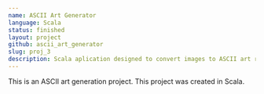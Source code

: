 ```yaml
---
name: ASCII Art Generator
language: Scala
status: finished
layout: project
github: ascii_art_generator
slug: proj_3
description: Scala aplication designed to convert images to ASCII art representations.
---
```

This is an ASCII art generation project. This project was created in Scala.